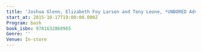 ```yaml
---
title: 'Joshua Glenn, Elizabeth Foy Larsen and Tony Leone, *UNBORED Adventure: 70 Seriously Fun Activities for Kids and Their Families*'
start_at: 2015-10-17T19:00:00.000Z
Program: bash
book_isbn: 9781632860965
Genre: ''
Venue: In-store
---
```


